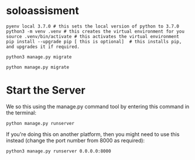 # soloassisment

    pyenv local 3.7.0 # this sets the local version of python to 3.7.0
    python3 -m venv .venv # this creates the virtual environment for you
    source .venv/bin/activate # this activates the virtual environment
    pip install --upgrade pip [ this is optional]  # this installs pip, and upgrades it if required.
   
    python3 manage.py migrate
    
    python manage.py migrate
    
# Start the Server
We so this using the manage.py command tool by entering this command in the terminal:

    python manage.py runserver
If you're doing this on another platform, then you might need to use this instead (change the port number from 8000 as required):

    python3 manage.py runserver 0.0.0.0:8000 
